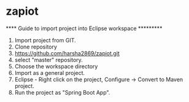 # zapiot
**** Guide to import project into Eclipse workspace *********
1. Import project from GIT.
2. Clone repository
3. https://github.com/harsha2869/zapiot.git
4. select "master" repository.
5. Choose the workspace directory
6. Import as a general project.
7. Eclipse - Right click on the project, Configure -> Convert to Maven project.
8. Run the project as "Spring Boot App".

